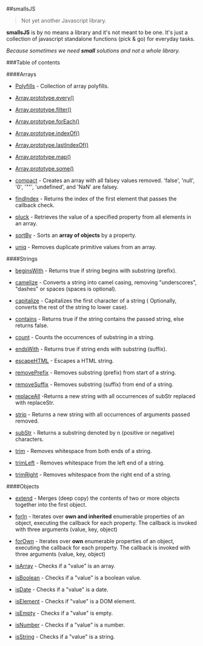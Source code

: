 ##smallsJS
> Not yet another Javascript library.

**smallsJS** is by no means a library and it's not meant to be one. It's just a collection of javascript standalone functions (pick & go) for everyday tasks.

*Because sometimes we need <strong>small</strong> solutions and not a whole library.*

###Table of contents

####Arrays
- [Polyfills](arrays/polyfills) - Collection of array polyfills.
 - [Array.prototype.every()](arrays/polyfills#arrayprototypeevery)
 - [Array.prototype.filter()](arrays/polyfills#arrayprototypefilter)
 - [Array.prototype.forEach()](arrays/polyfills#arrayprototypeforeach)
 - [Array.prototype.indexOf()](arrays/polyfills#arrayprototypeindexof)
 - [Array.prototype.lastIndexOf()](arrays/polyfills#arrayprototypelastindexof)
 - [Array.prototype.map()](arrays/polyfills#arrayprototypemap)
 - [Array.prototype.some()](arrays/polyfills#arrayprototypesome)

- [compact](arrays/compact) - Creates an array with all falsey values removed. 'false', 'null', '0', '""', 'undefined', and 'NaN' are falsey.

- [findIndex](arrays/findIndex) - Returns the index of the first element that passes the callback check.

- [pluck](arrays/pluck) - Retrieves the value of a specified property from all elements in an array.

- [sortBy](arrays/sortBy) - Sorts an **array of objects** by a property.

- [uniq](arrays/uniq) - Removes duplicate primitive values from an array.

####Strings
- [beginsWith](strings/beginsWith) - Returns true if string begins with substring (prefix).

- [camelize](strings/camelize) - Converts a string into camel casing, removing "underscores", "dashes" or spaces (spaces is optional).

- [capitalize](strings/capitalize) - Capitalizes the first character of a string ( Optionally, converts the rest of the string to lower case).

- [contains](strings/contains) - Returns true if the string contains the passed string, else returns false.

- [count](strings/count) - Counts the occurrences of substring in a string.

- [endsWith](strins/endsWith) - Returns true if string ends with substring (suffix).

- [escapeHTML](strings/escapeHTML) - Escapes a HTML string.

- [removePrefix](strings/removePrefix) - Removes substring (prefix) from start of a string.

- [removeSuffix](strings/removeSuffix) - Removes substring (suffix) from end of a string.

- [replaceAll](strings/replaceAll) -Returns a new string with all occurrences of subStr replaced with replaceStr.

- [strip](strings/strip) - Returns a new string with all occurrences of arguments passed removed.

- [subStr](strings/subStr) - Returns a substring denoted by n (positive or negative) characters.

- [trim](strings/trim#trim) - Removes whitespace from both ends of a string.

- [trimLeft](strings/trim#trimleft) - Removes whitespace from the left end of a string.

- [trimRight](strings/trim#trimright) - Removes whitespace from the right end of a string.

####Objects
- [extend](objects/extend) - Merges (deep copy) the contents of two or more objects together into the first object.

- [forIn](objects/forIn) - Iterates over **own and inherited** enumerable properties of an object, executing the callback for each property. The callback is invoked with three arguments (value, key, object)

- [forOwn](objects/forOwn) - Iterates over **own** enumerable properties of an object, executing the callback for each property. The callback is invoked with three arguments (value, key, object)

- [isArray](objects/isArray) - Checks if a "value" is an array.

- [isBoolean](objects/isBoolean) - Checks if a "value" is a boolean value.

- [isDate](objects/isDate) - Checks if a "value" is a date.

- [isElement](objects/isElement) - Checks if "value" is a DOM element.

- [isEmpty](objects/isEmpty) - Checks if a "value" is empty.

- [isNumber](objects/isNumber) - Checks if a "value" is a number.

- [isString](objects/isString) - Checks if a "value" is a string.